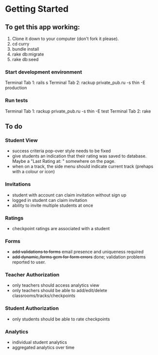 # Getting Started

## To get this app working:

1. Clone it down to your computer (don't fork it please).
2. cd curry
3. bundle install
4. rake db:migrate
5. rake db:seed

### Start development environment
Terminal Tab 1: rails s
Terminal Tab 2: rackup private_pub.ru -s thin -E production

### Run tests
Terminal Tab 1: rackup private_pub.ru -s thin -E test
Terminal Tab 2: rake

## To do

### Student View
- success criteria pop-over style needs to be fixed
- give students an indication that their rating was saved to database. Maybe a "Last Rating at: <time>" somewhere on the page.
- when on a track, the side menu should indicate current track (prehaps with a colour or icon)

### Invitations
- student with account can claim invitation without sign up
- logged in student can claim invitation
- ability to invite multiple students at once

### Ratings
- checkpoint ratings are associated with a student

### Forms
- ~~add validations to forms~~ email presence and uniqueness required
- ~~add dynamic_forms gem for form errors~~ done; validation problems reported to user.

### Teacher Authorization
- only teachers should access analytics view
- only teachers should be able to add/edit/delete classrooms/tracks/checkpoints

### Student Authorization
- only students should be able to rate checkpoints

### Analytics
- individual student analytics
- aggregated analytics over time
